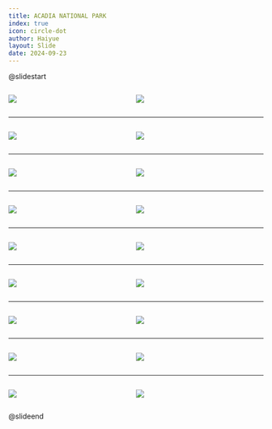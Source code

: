 ```yaml
---
title: ACADIA NATIONAL PARK
index: true
icon: circle-dot
author: Haiyue
layout: Slide
date: 2024-09-23
---
```

 
@slidestart

<div style="display:flex">
<div style="flex:1">

![](/reading/english/Level-L/ACADIA%20NATIONAL%20PARK/001.webp)
</div>
<div style="flex:1">

![](/reading/english/Level-L/ACADIA%20NATIONAL%20PARK/002.webp)
</div>
</div>

---

<div style="display:flex">
<div style="flex:1">

![](/reading/english/Level-L/ACADIA%20NATIONAL%20PARK/003.webp)
</div>
<div style="flex:1">

![](/reading/english/Level-L/ACADIA%20NATIONAL%20PARK/004.webp)
</div>
</div>

---

<div style="display:flex">
<div style="flex:1">

![](/reading/english/Level-L/ACADIA%20NATIONAL%20PARK/005.webp)
</div>
<div style="flex:1">

![](/reading/english/Level-L/ACADIA%20NATIONAL%20PARK/006.webp)
</div>
</div>

---

<div style="display:flex">
<div style="flex:1">

![](/reading/english/Level-L/ACADIA%20NATIONAL%20PARK/007.webp)
</div>
<div style="flex:1">

![](/reading/english/Level-L/ACADIA%20NATIONAL%20PARK/008.webp)
</div>
</div>

---

<div style="display:flex">
<div style="flex:1">

![](/reading/english/Level-L/ACADIA%20NATIONAL%20PARK/009.webp)
</div>
<div style="flex:1">

![](/reading/english/Level-L/ACADIA%20NATIONAL%20PARK/010.webp)
</div>
</div>

---

<div style="display:flex">
<div style="flex:1">

![](/reading/english/Level-L/ACADIA%20NATIONAL%20PARK/011.webp)
</div>
<div style="flex:1">

![](/reading/english/Level-L/ACADIA%20NATIONAL%20PARK/012.webp)
</div>
</div>

---

<div style="display:flex">
<div style="flex:1">

![](/reading/english/Level-L/ACADIA%20NATIONAL%20PARK/013.webp)
</div>
<div style="flex:1">

![](/reading/english/Level-L/ACADIA%20NATIONAL%20PARK/014.webp)
</div>
</div>

---

<div style="display:flex">
<div style="flex:1">

![](/reading/english/Level-L/ACADIA%20NATIONAL%20PARK/015.webp)
</div>
<div style="flex:1">

![](/reading/english/Level-L/ACADIA%20NATIONAL%20PARK/016.webp)
</div>
</div>

---

<div style="display:flex">
<div style="flex:1">

![](/reading/english/Level-L/ACADIA%20NATIONAL%20PARK/017.webp)
</div>
<div style="flex:1">

![](/reading/english/Level-L/ACADIA%20NATIONAL%20PARK/018.webp)
</div>
</div>

@slideend